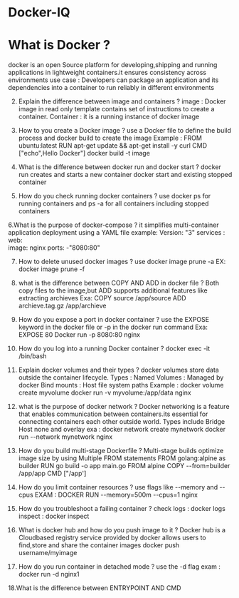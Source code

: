 # Docker-IQ

# What is Docker ? 
docker is an open Source platform for developing,shipping and running applications in lightweight containers.it ensures consistency across
environments
use case : Developers can package an application and its dependencies into a container to run reliably in different environments

2. Explain the difference between image and containers ?
   image : Docker image in read only template contains set of instructions to create a container.
   Container : it is a running instance of docker image 

3. How to you create a Docker image ? 
   use a Docker file to define the build process and docker build to create the image
   Example : 
       FROM ubuntu:latest
       RUN apt-get update && apt-get install -y curl
       CMD ["echo",Hello Docker"]
     docker build -t image 

4. What is the difference between docker run and docker start ?
   docker run creates and starts a new container
   docker start and existing stopped container

5. How do you check running docker containers ?
    use docker ps for running containers and ps -a for all containers including stopped containers 

6.What is the purpose of docker-compose ?
  it simplifies multi-container application deployment using a YAML file
   example: 
        Version: "3"
         services :
            web:        
               image: nginx
               ports:
                  -"8080:80"

7. How to delete unused docker images ?
   use docker image prune -a
   EX: docker image prune -f

8. what is the difference between COPY AND ADD in docker file ?
   Both copy files to the image,but ADD supports additional features like extracting archieves 
   Exa: COPY source /app/source
        ADD archieve.tag.gz /app/archieve

9. How do you expose a port in docker container ?
   use the EXPOSE keyword in the docker file or -p in the docker run command
   Exa: EXPOSE 80
     Docker run -p 8080:80 nginx

10. How do you log into a running Docker container ? 
    docker exec -it <container  eid> /bin/bash

11. Explain docker volumes and their types ?
    docker volumes store data outside the container lifecycle. 
      Types :
            Named Volumes : Managed by docker
            Bind mounts : Host file system paths
      Example : docker volume create myvolume
                docker run -v myvolume:/app/data nginx

12. what is the purpose of docker network ?
    Docker networking is a feature that enables communication between containers.its essential for connecting containers each 
      other outside world. Types include
      Bridge
      Host
      none and overlay
      exa : docker network create mynetwork
            docker run --network mynetwork nginx   

13. How do you build multi-stage Dockerfile ?
    Multi-stage builds optimize image size by using Multiple FROM statements 
      FROM golang:alpine as builder
      RUN go build -o app main.go
      FROM alpine
      COPY --from=builder /app/app
      CMD ["/app']

14. How do you limit container resources ?
    use flags like --memory and --cpus
      EXAM :    DOCKER RUN --memory=500m --cpus=1 nginx

15. How do you troubleshoot a failing container ?
    check logs : docker logs <containerid>
    inspect : docker inspect <container id>

16. What is docker hub and how do you push image to it ? 
     Docker hub is a Cloudbased registry service provided by docker allows users to find,store and share the container images
      docker push username/myimage

17. How do you run container in detached mode ?
    use the -d flag
    exam : docker run -d nginx1

18.What is the difference between ENTRYPOINT AND CMD 















   
